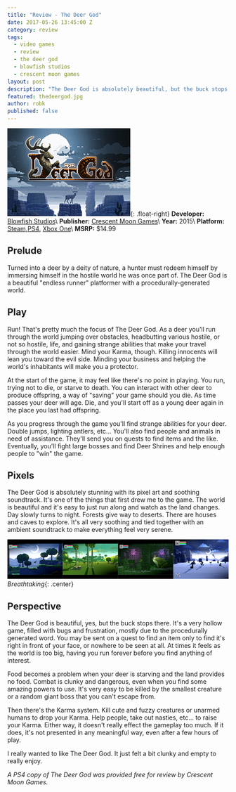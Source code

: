 ```yaml
---
title: "Review - The Deer God"
date: 2017-05-26 13:45:00 Z
category: review
tags:
  - video games
  - review
  - the deer god
  - blowfish studios
  - crescent moon games
layout: post
description: "The Deer God is absolutely beautiful, but the buck stops there."
featured: thedeergod.jpg                                                             
author: robk
published: false
---
```


![The Deer God](/images/thedeergod/cover.jpg){: .float-right}
**Developer:** [Blowfish Studios](http://www.blowfishstudios.com)\\
**Publisher:** [Crescent Moon Games](http://crescentmoongames.com/wordpress/)\\
**Year:** 2015\\
**Platform:** [Steam](http://store.steampowered.com/app/328940/The_Deer_God/),[PS4](https://www.playstation.com/en-us/games/the-deer-god-ps4/), [Xbox One](https://www.microsoft.com/en-us/store/p/the-deer-god/c4dqxwtp8ss4)\\
**MSRP:** $14.99

<h2>Prelude</h2>

Turned into a deer by a deity of nature, a hunter must redeem himself by immersing himself in the hostile world he was once part of. The Deer God is a beautiful "endless runner" platformer with a procedurally-generated world.

<h2>Play</h2>

Run! That's pretty much the focus of The Deer God. As a deer you'll run through the world jumping over obstacles, headbutting various hostile, or not so hostile, life, and gaining strange abilities that make your travel through the world easier. Mind your Karma, though. Killing innocents will lean you toward the evil side. Minding your business and helping the world's inhabitants will make you a protector.

At the start of the game, it may feel like there's no point in playing. You run, trying not to die, or starve to death. You can interact with other deer to produce offspring, a way of "saving" your game should you die. As time passes your deer will age. Die, and you'll start off as a young deer again in the place you last had offspring.

As you progress through the game you'll find strange abilities for your deer. Double jumps, lighting antlers, etc... You'll also find people and animals in need of assistance. They'll send you on quests to find items and the like. Eventually, you'll fight large bosses and find Deer Shrines and help enough people to "win" the game.

<h2>Pixels</h2>

The Deer God is absolutely stunning with its pixel art and soothing soundtrack. It's one of the things that first drew me to the game. The world is beautiful and it's easy to just run along and watch as the land changes. Day slowly turns to night. Forests give way to deserts. There are houses and caves to explore. It's all very soothing and tied together with an ambient soundtrack to make everything feel very serene.

![The Deer God Screens](/images/thedeergod/screens.jpg)
*Breathtaking*{: .center}

<h2>Perspective</h2>

The Deer God is beautiful, yes, but the buck stops there. It's a very hollow game, filled with bugs and frustration, mostly due to the procedurally generated word. You may be sent on a quest to find an item only to find it's right in front of your face, or nowhere to be seen at all. At times it feels as the world is too big, having you run forever before you find anything of interest.

Food becomes a problem when your deer is starving and the land provides no food. Combat is clunky and dangerous, even when you find some amazing powers to use. It's very easy to be killed by the smallest creature or a random giant boss that you can't escape from.

Then there's the Karma system. Kill cute and fuzzy creatures or unarmed humans to drop your Karma. Help people, take out nasties, etc... to raise your Karma. Either way, it doesn't really effect the gameplay too much. If it does, it's not presented in any meaningful way, even after a few hours of play.

I really wanted to like The Deer God. It just felt a bit clunky and empty to really enjoy.

*A PS4 copy of The Deer God was provided free for review by Crescent Moon Games.*
